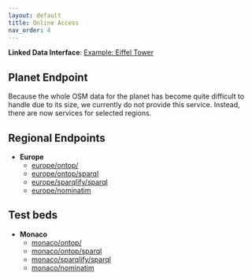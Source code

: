 ```yaml
---
layout: default
title: Online Access
nav_order: 4
---
```


**Linked Data Interface**: [Example: Eiffel Tower](http://linkedgeodata.org/page/triplify/way5013364)

## Planet Endpoint

Because the whole OSM data for the planet has become quite difficult to handle due to its size, we currently do not provide this service.
Instead, there are now services for selected regions.

## Regional Endpoints

* **Europe**
    * [europe/ontop/](http://linkedgeodata.org/europe/ontop/)
    * [europe/ontop/sparql](http://linkedgeodata.org/europe/ontop/sparql)
    * [europe/sparqlify/sparql](http://linkedgeodata.org/europe/sparqlify/sparql)
    * [europe/nominatim](http://linkedgeodata.org/europe/nominatim)


## Test beds

* **Monaco**
    * [monaco/ontop/](http://linkedgeodata.org/monaco/ontop/)
    * [monaco/ontop/sparql](http://linkedgeodata.org/monaco/ontop/sparql)
    * [monaco/sparqlify/sparql](http://linkedgeodata.org/monaco/sparqlify/sparql)
    * [monaco/nominatim](http://linkedgeodata.org/monaco/nominatim)

